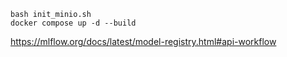 ```shell
bash init_minio.sh
docker compose up -d --build
```

https://mlflow.org/docs/latest/model-registry.html#api-workflow
